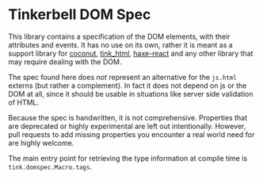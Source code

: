 # Tinkerbell DOM Spec

This library contains a specification of the DOM elements, with their attributes and events. It has no use on its own, rather it is meant as a support library for [coconut](https://mvcoconut.github.io/), [tink_html](https://github.com/haxetink/tink_html), [haxe-react](https://github.com/massiveinteractive/haxe-react) and any other library that may require dealing with the DOM.

The spec found here does *not* represent an alternative for the `js.html` externs (but rather a complement). In fact it does not depend on js or the DOM at all, since it should be usable in situations like server side validation of HTML.

Because the spec is handwritten, it is not comprehensive. Properties that are deprecated or highly experimental are left out intentionally. However, pull requests to add missing properties you encounter a real world need for are highly welcome.

The main entry point for retrieving the type information at compile time is `tink.domspec.Macro.tags`.